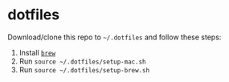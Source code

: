 # dotfiles

Download/clone this repo to `~/.dotfiles` and follow these steps:

1. Install [`brew`](https://brew.sh/)
2. Run `source ~/.dotfiles/setup-mac.sh`
3. Run `source ~/.dotfiles/setup-brew.sh`

